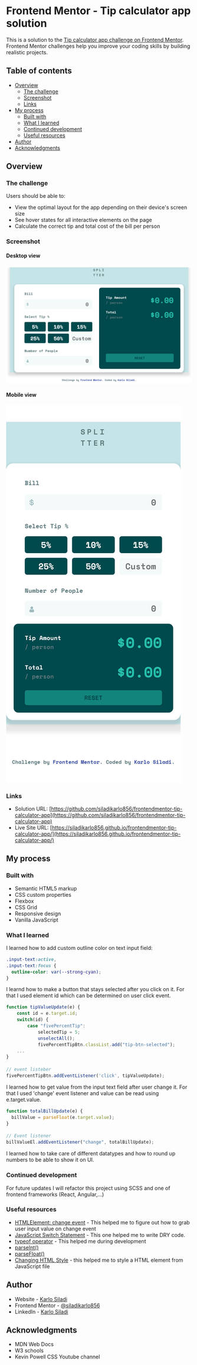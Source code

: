 # Frontend Mentor - Tip calculator app solution

This is a solution to the [Tip calculator app challenge on Frontend Mentor](https://www.frontendmentor.io/challenges/tip-calculator-app-ugJNGbJUX). Frontend Mentor challenges help you improve your coding skills by building realistic projects.

## Table of contents

- [Overview](#overview)
  - [The challenge](#the-challenge)
  - [Screenshot](#screenshot)
  - [Links](#links)
- [My process](#my-process)
  - [Built with](#built-with)
  - [What I learned](#what-i-learned)
  - [Continued development](#continued-development)
  - [Useful resources](#useful-resources)
- [Author](#author)
- [Acknowledgments](#acknowledgments)

## Overview

### The challenge

Users should be able to:

- View the optimal layout for the app depending on their device's screen size
- See hover states for all interactive elements on the page
- Calculate the correct tip and total cost of the bill per person

### Screenshot

#### Desktop view

![](./assets/screenshots/screenshot-desktop-view.png)

#### Mobile view

![](./assets/screenshots/screenshot-mobile-view.png)

### Links

- Solution URL: [https://github.com/siladikarlo856/frontendmentor-tip-calculator-app](https://github.com/siladikarlo856/frontendmentor-tip-calculator-app)
- Live Site URL: [https://siladikarlo856.github.io/frontendmentor-tip-calculator-app/](https://siladikarlo856.github.io/frontendmentor-tip-calculator-app/)

## My process

### Built with

- Semantic HTML5 markup
- CSS custom properties
- Flexbox
- CSS Grid
- Responsive design
- Vanilla JavaScript

### What I learned

I learned how to add custom outline color on text input field:

```css
.input-text:active,
.input-text:focus {
  outline-color: var(--strong-cyan);
}
```

I learnd how to make a button that stays selected after you click on it. For that I used element id which can be determined on user click event.

```js
function tipValueUpdate(e) {
    const id = e.target.id;
    switch(id) {
        case "fivePercentTip":
            selectedTip = 5;
            unselectAll();
            fivePercentTipBtn.classList.add("tip-btn-selected");
    ...
}

// event listeber
fivePercentTipBtn.addEventListener('click', tipValueUpdate);
```

I learned how to get value from the input text field after user change it. For that I used 'change' event listener and value can be read using e.target.value.

```js
function totalBillUpdate(e) {
  billValue = parseFloat(e.target.value);
}

// Event listener
billValueEl.addEventListener("change", totalBillUpdate);
```

I learned how to take care of different datatypes and how to round up numbers to be able to show it on UI.

### Continued development

For future updates I will refactor this project using SCSS and one of frontend frameworks (React, Angular,...)

### Useful resources

- [HTMLElement: change event](https://developer.mozilla.org/en-US/docs/Web/API/HTMLElement/change_event) - This helped me to figure out how to grab user input value on change event
- [JavaScript Switch Statement](https://www.w3schools.com/js/js_switch.asp) - This one helped me to write DRY code.
- [typeof operator](https://developer.mozilla.org/en-US/docs/Web/JavaScript/Reference/Operators/typeof) - This helped me during development
- [parseInt()](https://developer.mozilla.org/en-US/docs/Web/JavaScript/Reference/Global_Objects/parseInt)
- [parseFloat()](https://developer.mozilla.org/en-US/docs/Web/JavaScript/Reference/Global_Objects/parseFloat)
- [Changing HTML Style](https://www.w3schools.com/js/js_htmldom_css.asp) - this helped me to style a HTML element from JavaScript file

## Author

- Website - [Karlo Siladi](http://karlo-siladi.from.hr/)
- Frontend Mentor - [@siladikarlo856](https://www.frontendmentor.io/profile/siladikarlo856)
- LinkedIn - [Karlo Siladi](https://www.linkedin.com/in/karlosiladi/)

## Acknowledgments

- MDN Web Docs
- W3 schools
- Kevin Powell CSS Youtube channel
